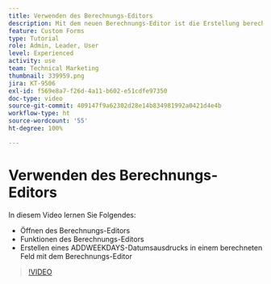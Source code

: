 ```yaml
---
title: Verwenden des Berechnungs-Editors
description: Mit dem neuen Berechnungs-Editor ist die Erstellung berechneter benutzerdefinierter Felder einfacher denn je.
feature: Custom Forms
type: Tutorial
role: Admin, Leader, User
level: Experienced
activity: use
team: Technical Marketing
thumbnail: 339959.png
jira: KT-9506
exl-id: f569e8a7-f26d-4a11-b602-e51cdfe97350
doc-type: video
source-git-commit: 409147f9a62302d28e14b834981992a0421d4e4b
workflow-type: ht
source-wordcount: '55'
ht-degree: 100%

---
```


# Verwenden des Berechnungs-Editors

In diesem Video lernen Sie Folgendes:

* Öffnen des Berechnungs-Editors
* Funktionen des Berechnungs-Editors
* Erstellen eines ADDWEEKDAYS-Datumsausdrucks in einem berechneten Feld mit dem Berechnungs-Editor

>[!VIDEO](https://video.tv.adobe.com/v/339959/?quality=12&learn=on)
